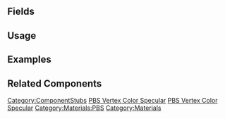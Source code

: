 <languages></languages> <translate>

## Fields

## Usage

## Examples

## Related Components

</translate>

[Category:ComponentStubs](Category:ComponentStubs "wikilink") [PBS
Vertex Color Specular](Category:Components{{#translation:}} "wikilink")
[PBS Vertex Color
Specular](Category:Components:Assets:Materials:PBS{{#translation:}} "wikilink")
[Category:Materials:PBS](Category:Materials:PBS "wikilink")
[Category:Materials](Category:Materials "wikilink")
